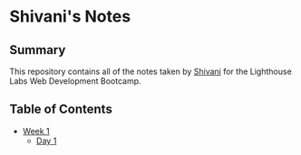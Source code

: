 # Shivani's Notes
## Summary
This repository contains all of the notes taken by [Shivani](https://github.com/ShivaniCodes) for the Lighthouse Labs Web Development Bootcamp.

## Table of Contents
* [Week 1](/Week_1)
  * [Day 1](/Week_1/Day_1)